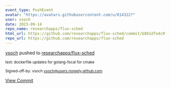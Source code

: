 ```yaml
---
event_type: PushEvent
avatar: "https://avatars.githubusercontent.com/u/814322?"
user: vsoch
date: 2023-09-14
repo_name: researchapps/flux-sched
html_url: https://github.com/researchapps/flux-sched/commit/b881dfe4c9f125055c2c1b6cff3c511d189f34db
repo_url: https://github.com/researchapps/flux-sched
---
```


<a href='https://github.com/vsoch' target='_blank'>vsoch</a> pushed to <a href='https://github.com/researchapps/flux-sched' target='_blank'>researchapps/flux-sched</a>

<small>test: dockerfile updates for golang-focal for cmake

Signed-off-by: vsoch <vsoch@users.noreply.github.com></small>

<a href='https://github.com/researchapps/flux-sched/commit/b881dfe4c9f125055c2c1b6cff3c511d189f34db' target='_blank'>View Commit</a>